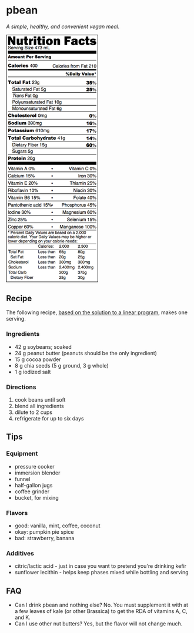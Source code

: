 # pbean

*A simple, healthy, and convenient vegan meal.*

<img src="nutrition_facts.png" width="250px">

## Recipe

The following recipe, [based on the solution to a linear program](pbean.ipynb), makes one serving.

### Ingredients

* 42 g soybeans; soaked
* 24 g peanut butter (peanuts should be the only ingredient)
* 15 g cocoa powder
* 8 g chia seeds (5 g ground, 3 g whole)
* 1 g iodized salt

### Directions

1. cook beans until soft
2. blend all ingredients
3. dilute to 2 cups
4. refrigerate for up to six days

## Tips

### Equipment

* pressure cooker
* immersion blender
* funnel
* half-gallon jugs
* coffee grinder
* bucket, for mixing

### Flavors

* good: vanilla, mint, coffee, coconut
* okay: pumpkin pie spice
* bad: strawberry, banana

### Additives

* citric/lactic acid - just in case you want to pretend you're drinking kefir
* sunflower lecithin - helps keep phases mixed while bottling and serving


## FAQ

* Can I drink pbean and nothing else? No. You must supplement it with at a few leaves of kale (or other Brassica) to get the RDA of vitamins A, C, and K.
* Can I use other nut butters? Yes, but the flavor will not change much.
